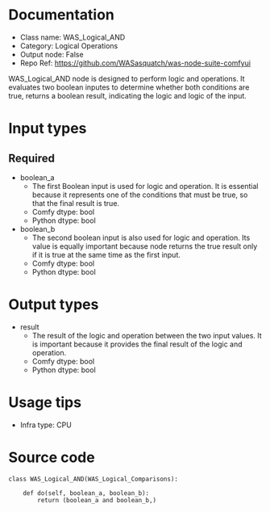 # Documentation
- Class name: WAS_Logical_AND
- Category: Logical Operations
- Output node: False
- Repo Ref: https://github.com/WASasquatch/was-node-suite-comfyui

WAS_Logical_AND node is designed to perform logic and operations. It evaluates two boolean inputes to determine whether both conditions are true, returns a boolean result, indicating the logic and logic of the input.

# Input types
## Required
- boolean_a
    - The first Boolean input is used for logic and operation. It is essential because it represents one of the conditions that must be true, so that the final result is true.
    - Comfy dtype: bool
    - Python dtype: bool
- boolean_b
    - The second boolean input is also used for logic and operation. Its value is equally important because node returns the true result only if it is true at the same time as the first input.
    - Comfy dtype: bool
    - Python dtype: bool

# Output types
- result
    - The result of the logic and operation between the two input values. It is important because it provides the final result of the logic and operation.
    - Comfy dtype: bool
    - Python dtype: bool

# Usage tips
- Infra type: CPU

# Source code
```
class WAS_Logical_AND(WAS_Logical_Comparisons):

    def do(self, boolean_a, boolean_b):
        return (boolean_a and boolean_b,)
```